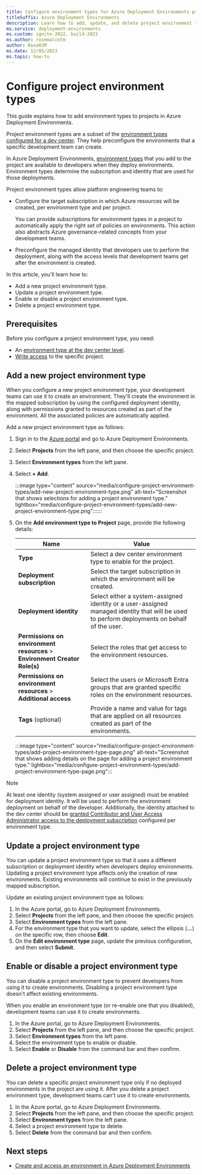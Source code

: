 ```yaml
---
title: Configure environment types for Azure Deployment Environments projects
titleSuffix: Azure Deployment Environments
description: Learn how to add, update, and delete project environment types in Azure Deployment Environments. Define project-level deployment settings and permissions.
ms.service: deployment-environments
ms.custom: ignite-2022, build-2023
ms.author: rosemalcolm
author: RoseHJM
ms.date: 12/05/2023
ms.topic: how-to
---
```


# Configure project environment types

This guide explains how to add environment types to projects in Azure Deployment Environments.

Project environment types are a subset of the [environment types configured for a dev center](how-to-configure-devcenter-environment-types.md). They help preconfigure the environments that a specific development team can create. 

In Azure Deployment Environments, [environment types](concept-environments-key-concepts.md#project-environment-types) that you add to the project are available to developers when they deploy environments. Environment types determine the subscription and identity that are used for those deployments.

Project environment types allow platform engineering teams to:

- Configure the target subscription in which Azure resources will be created, per environment type and per project. 

  You can provide subscriptions for environment types in a project to automatically apply the right set of policies on environments. This action also abstracts Azure governance-related concepts from your development teams.
- Preconfigure the managed identity that developers use to perform the deployment, along with the access levels that development teams get after the environment is created.

In this article, you'll learn how to:

* Add a new project environment type.
* Update a project environment type.
* Enable or disable a project environment type.
* Delete a project environment type. 

## Prerequisites
Before you configure a project environment type, you need:

- An [environment type at the dev center level](how-to-configure-devcenter-environment-types.md).
- [Write access](/azure/devops/organizations/security/add-users-team-project) to the specific project.

## Add a new project environment type

When you configure a new project environment type, your development teams can use it to create an environment. They'll create the environment in the mapped subscription by using the configured deployment identity, along with permissions granted to resources created as part of the environment. All the associated policies are automatically applied.

Add a new project environment type as follows:

1. Sign in to the [Azure portal](https://portal.azure.com) and go to Azure Deployment Environments.
1. Select **Projects** from the left pane, and then choose the specific project.
1. Select **Environment types** from the left pane.
1. Select **+ Add**.

   :::image type="content" source="media/configure-project-environment-types/add-new-project-environment-type.png" alt-text="Screenshot that shows selections for adding a project environment type." lightbox="media/configure-project-environment-types/add-new-project-environment-type.png"::::::

1. On the **Add environment type to Project** page, provide the following details:

    |Name     |Value     |
    |---------|----------|
    |**Type**| Select a dev center environment type to enable for the project.|
    |**Deployment subscription**| Select the target subscription in which the environment will be created.|
    |**Deployment identity** | Select either a system-assigned identity or a user-assigned managed identity that will be used to perform deployments on behalf of the user.|
    |**Permissions on environment resources** > **Environment Creator Role(s)**|  Select the roles that get access to the environment resources.|
    |**Permissions on environment resources** > **Additional access** | Select the users or Microsoft Entra groups that are granted specific roles on the environment resources.|
    |**Tags** (optional) | Provide a name and value for tags that are applied on all resources created as part of the environments.|

   :::image type="content" source="media/configure-project-environment-types/add-project-environment-type-page.png" alt-text="Screenshot that shows adding details on the page for adding a project environment type." lightbox="media/configure-project-environment-types/add-project-environment-type-page.png":::

> [!NOTE]
> At least one identity (system assigned or user assigned) must be enabled for deployment identity. It will be used to perform the environment deployment on behalf of the developer. Additionally, the identity attached to the dev center should be [granted Contributor and User Access Administrator access to the deployment subscription](how-to-configure-managed-identity.md) configured per environment type.

## Update a project environment type

You can update a project environment type so that it uses a different subscription or deployment identity when developers deploy environments. Updating a project environment type affects only the creation of new environments. Existing environments will continue to exist in the previously mapped subscription.

Update an existing project environment type as follows:

1. In the Azure portal, go to Azure Deployment Environments.
1. Select **Projects** from the left pane, and then choose the specific project.
1. Select **Environment types** from the left pane.
1. For the environment type that you want to update, select the ellipsis (**...**) on the specific row, then choose **Edit**.
1. On the **Edit environment type** page, update the previous configuration, and then select **Submit**. 

## Enable or disable a project environment type

You can disable a project environment type to prevent developers from using it to create environments. Disabling a project environment type doesn't affect existing environments.

When you enable an environment type (or re-enable one that you disabled), development teams can use it to create environments.

1. In the Azure portal, go to Azure Deployment Environments.
1. Select **Projects** from the left pane, and then choose the specific project.
1. Select **Environment types** from the left pane.
1. Select the environment type to enable or disable.
1. Select **Enable** or **Disable** from the command bar and then confirm.

## Delete a project environment type

You can delete a specific project environment type only if no deployed environments in the project are using it. After you delete a project environment type, development teams can't use it to create environments.

1. In the Azure portal, go to Azure Deployment Environments.
1. Select **Projects** from the left pane, and then choose the specific project.
1. Select **Environment types** from the left pane.
1. Select a project environment type to delete.
1. Select **Delete** from the command bar and then confirm.

## Next steps

* [Create and access an environment in Azure Deployment Environments](quickstart-create-access-environments.md)
